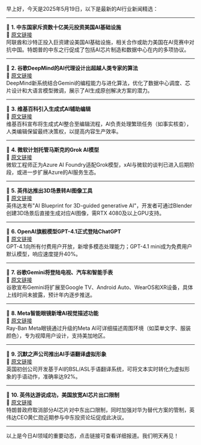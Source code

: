 早上好，今天是2025年5月19日，以下是最新的AI行业新闻精选：

---

📌 **1. 中东国家斥资数十亿美元投资美国AI基础设施**  
🔗 [原文链接](https://www.wired.com/story/trump-middle-east-artificial-intelligence-investments/)  
阿联酋和沙特正投入巨资建设美国AI基础设施，相关合作或助力美国在AI竞赛中对抗中国。特朗普的中东之行促成了包括AI芯片制造和数据中心在内的多项协议。

---

📌 **2. 谷歌DeepMind的AI代理设计出超越人类专家的算法**  
🔗 [原文链接](https://www.wired.com/story/google-deepminds-ai-agent-dreams-up-algorithms-beyond-human-expertise/)  
DeepMind新系统结合Gemini的编程能力与进化算法，优化了数据中心调度、芯片设计和大语言模型微调，展示了AI生成原创解决方案的潜力。

---

📌 **3. 维基百科引入生成式AI辅助编辑**  
🔗 [原文链接](https://www.theverge.com/ai-artificial-intelligence/659222/wikipedia-generative-ai)  
维基百科宣布将生成式AI整合至编辑流程，AI负责处理繁琐任务（如事实核查），人类编辑保留最终决策权，以提高内容生产效率。

---

📌 **4. 微软计划托管马斯克的Grok AI模型**  
🔗 [原文链接](https://www.theverge.com/notepad-microsoft-newsletter/659535/microsoft-elon-musk-grok-ai-azure-ai-foundry-notepad)  
微软工程师正为Azure AI Foundry适配Grok模型，xAI与微软的谈判已进入后期阶段，或进一步扩展Azure的AI服务生态。

---

📌 **5. 英伟达推出3D场景转AI图像工具**  
🔗 [原文链接](https://www.theverge.com/news/658613/nvidia-ai-blueprint-blender-3d-image-references)  
英伟达发布"AI Blueprint for 3D-guided generative AI"，开发者可通过Blender创建3D场景后直接生成对应AI图像，需RTX 4080及以上GPU支持。

---

📌 **6. OpenAI旗舰模型GPT-4.1正式登陆ChatGPT**  
🔗 [原文链接](https://www.theverge.com/news/667507/openai-chatgpt-gpt-4-1-ai-model-general-availability)  
GPT-4.1向所有付费用户开放，新增多模态处理能力；GPT-4.1 mini成为免费用户默认模型，响应速度提升40%。

---

📌 **7. 谷歌Gemini将登陆电视、汽车和智能手表**  
🔗 [原文链接](https://www.theverge.com/news/665161/google-gemini-tvs-cars-smartwatches-android-xr)  
谷歌宣布Gemini将扩展至Google TV、Android Auto、WearOS和XR设备，具体上线时间未披露，预计年内逐步推送。

---

📌 **8. Meta智能眼镜新增AI视觉描述功能**  
🔗 [原文链接](https://www.theverge.com/news/667613/ray-ban-meta-smart-glasses-ai-detailed-responses-call-a-volunteer)  
Ray-Ban Meta眼镜通过升级的Meta AI可详细描述周围环境（如菜单文字、服装颜色），专为视障用户设计，支持美加地区。

---

📌 **9. 沉默之声公司推出AI手语翻译虚拟形象**  
🔗 [原文链接](https://www.wired.com/story/silence-speaks-deaf-ai-signing/)  
英国初创公司开发基于AI的BSL/ASL手语翻译系统，可将文本实时转化为虚拟形象的手语动作，准确率达92%。

---

📌 **10. 英伟达游说成功，美国放宽AI芯片出口限制**  
🔗 [原文链接](https://www.theverge.com/news/666605/nvidias-flattery-of-trump-wins-reversal-of-ai-chip-limits-and-a-huawei-clampdown)  
特朗普政府取消部分AI芯片对中东出口限制，同时加强对华为替代方案的管制，英伟达CEO黄仁勋近期参与中东投资论坛促成此决议。

---

以上是今日AI领域的重要动态，点击链接可查看详细报道。我们明天再见！
